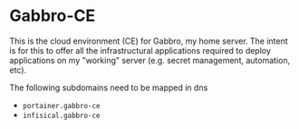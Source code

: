 # Gabbro-CE

This is the cloud environment (CE) for Gabbro, my home server. The intent is for this to offer all the infrastructural applications required to deploy applications on my "working" server (e.g. secret management, automation, etc).

The following subdomains need to be mapped in dns

- `portainer.gabbro-ce`
- `infisical.gabbro-ce`

